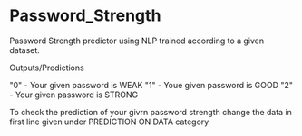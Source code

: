 # Password_Strength
Password Strength predictor using NLP trained according to a given dataset.

Outputs/Predictions 

"0" - Your given password is WEAK
"1" - Youe given password is GOOD
"2" - Your given password is STRONG


To check the prediction of your givrn password strength change the data in first line given under PREDICTION ON DATA category
